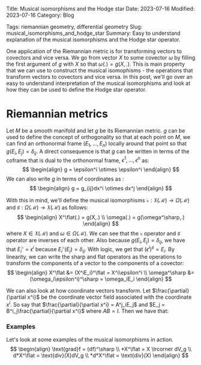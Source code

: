 Title: Musical isomorphisms and the Hodge star
Date: 2023-07-16
Modified: 2023-07-16
Category: Blog
<!-- status: hidden -->
Tags: riemannian geometry, differential geometry
Slug: musical_isomorphisms_and_hodge_star
Summary: Easy to understand explanation of the musical isomorphisms and the Hodge star operator.

One application of the Riemannian metric is for transforming vectors to covectors and vice versa.  We go from vector $X$ to some covector $\omega$ by filling the first argument of $g$ with $X$ so that $\omega(.) = g(X,.)$.  This is main property that we can use to construct the musical isomophisms - the operations that transform vectors to covectors and vice versa.  In this post, we'll go over an easy to understand interpretation of the musical isomorphisms and look at how they can be used to define the Hodge star operator.

# Riemannian metrics
Let $M$ be a smooth manifold and let $g$ be its Riemannian metric.  $g$ can be used to define the concept of orthogonality so that at each point on $M$, we can find an orthonormal frame $(E_1,\dots,E_n)$ locally around that point so that $g(E_i,E_j)=\delta_{ij}$.  A direct consequence is that $g$ can be written in terms of the coframe that is dual to the orthonormal frame, $\epsilon^1,\dots,\epsilon^n$ as:
$$
\begin{align}
  g = \epsilon^i \otimes \epsilon^i
\end{align}
$$
We can also write $g$ in terms of coordinates as :
$$
\begin{align}
  g = g_{ij}dx^i \otimes dx^j
\end{align}
$$



With this in mind, we'll define the musical isomorphisms $\flat: \mathfrak{X}(\mathcal{M}) \to \Omega(\mathcal{M})$ and $\sharp: \Omega(\mathcal{M}) \to \mathfrak{X}(\mathcal{M})$ as follows:
$$
\begin{align}
  X^\flat(.) = g(X,.) \\
  \omega(.) = g(\omega^\sharp,.)
\end{align}
$$
where $X \in \mathfrak{X}(\mathcal{M})$ and $\omega \in \Omega(\mathcal{M})$.  We can see that the $\flat$ operator and $\sharp$ operator are inverses of each other.  Also because $g(E_i,E_j)=\delta_{ij}$, we have that $E_i^\flat = ϵ^i$ because $E_i^\flat(E_j) = \delta_{ij}$.  With logic, we get that $(\epsilon^i)^\sharp = E_i$.  By linearity, we can write the sharp and flat operators as the operations to transform the components of a vector to the components of a covector:
$$
\begin{align}
  X^\flat &= (X^iE_i)^\flat = X^i\epsilon^i \\
  \omega^\sharp &= (\omega_i\epsilon^i)^\sharp = \omega_iE_i
\end{align}
$$

We can also look at how coordinate vectors transform.  Let $\frac{\partial}{\partial x^i}$ be the coordinate vector field associated with the coordinate $x^i$.  So say that $\frac{\partial}{\partial x^i} = A^j_iE_j$ and $E_j = B^i_j\frac{\partial}{\partial x^i}$ where $AB = I$.  Then we have that:

### Examples
Let's look at some examples of the musical isomorphisms in action.
$$
\begin{align}
  \text{grad}f = (df)^\sharp \\
  *X^\flat = X \lrcorner dV_g \\
  d*X^\flat = \text{div}(X)dV_g \\
  *d*X^\flat = \text{div}(X)
\end{align}
$$